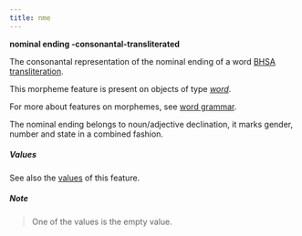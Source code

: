 ```yaml
---
title: nme
---
```


**nominal ending -consonantal-transliterated**


The consonantal representation of the nominal ending of a word
[BHSA transliteration]({{tfd}}/writing/hebrew.html).

This morpheme feature is present on objects of type [*word*](otype.md).

For more about features on morphemes, see [word grammar](../wordgrammar.md).

The nominal ending belongs to noun/adjective declination, it marks gender, number and state in a combined fashion.

##### Values

See also the
[values]({{tut}}/cookbook/featureValues.ipynb)
of this feature.

##### Note
> One of the values is the empty value.
